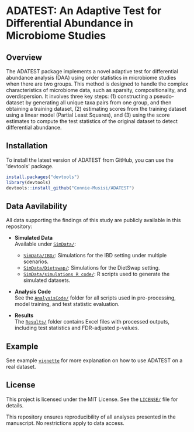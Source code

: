 # ADATEST: An Adaptive Test for Differential Abundance in Microbiome Studies
## Overview
The ADATEST package implements a novel adaptive test for differential abundance analysis (DAA) using order statistics in microbiome studies when there are two groups. This method is designed to handle the complex characteristics of microbiome data, such as sparsity, compositionality, and overdispersion. It involves three key steps: (1) constructing a pseudo-dataset by generating all unique taxa pairs from one group, and then obtaining a training dataset, (2) estimating scores from the training dataset using a linear model (Partial Least Squares), and (3) using the score estimates to compute the test statistics of the original dataset to detect differential abundance.

## Installation
To install the latest version of ADATEST from GitHub, you can use the 'devtools' package.
```r
install.packages("devtools")
library(devtools)
devtools::install_github("Connie-Musisi/ADATEST")
```

## Data Aavilability
All data supporting the findings of this study are publicly available in this repository:

- **Simulated Data**  
  Available under [`SimData/`](./SimData):
  - [`SimData/IBD/`](./SimData/IBD): Simulations for the IBD setting under multiple scenarios.
  - [`SimData/Dietswap/`](./SimData/Dietswap): Simulations for the DietSwap setting.
  - [`SimData/simulations R code/`](./SimData/simulations%20R%20code): R scripts used to generate the simulated datasets.

- **Analysis Code**  
  See the [`AnalysisCode/`](./AnalysisCode) folder for all scripts used in pre-processing, model training, and test statistic evaluation.

- **Results**  
  The [`Results/`](./Results) folder contains Excel files with processed outputs, including test statistics and FDR-adjusted p-values.

## Example
See example [`vignette`](.vignettes/) for more explanation on how to use ADATEST on a real dataset.

## License
This project is licensed under the MIT License. See the [`LICENSE/`](./LICENSE) file for details.



This repository ensures reproducibility of all analyses presented in the manuscript. No restrictions apply to data access.

